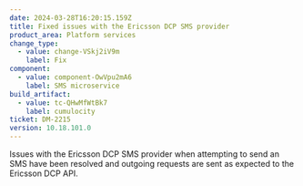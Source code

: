 ```yaml
---
date: 2024-03-28T16:20:15.159Z
title: Fixed issues with the Ericsson DCP SMS provider
product_area: Platform services
change_type:
  - value: change-VSkj2iV9m
    label: Fix
component:
  - value: component-OwVpu2mA6
    label: SMS microservice
build_artifact:
  - value: tc-QHwMfWtBk7
    label: cumulocity
ticket: DM-2215
version: 10.18.101.0
---
```

Issues with the Ericsson DCP SMS provider when attempting to send an SMS have been resolved and outgoing requests are sent as expected to the Ericsson DCP API.
